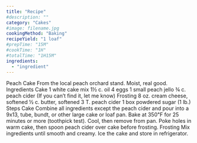 ```yaml
---
title: "Recipe"
#description: ""
category: "Cakes"
#image: filename.jpg
cookingMethod: "Baking"
recipeYield: "1 loaf"
#prepTime: "15M"
#cookTime: "1H"
#totalTime: "1H15M"
ingredients:
  - "ingredient"
---
```


Peach Cake
From the local peach orchard stand. Moist, real good.
Ingredients
Cake
1 white cake mix
1½ c. oil
4 eggs
1 small peach jello
¾ c. peach cider (If you can’t find it, let me know)
Frosting
8 oz. cream cheese, softened
½ c. butter, softened
3 T. peach cider
1 box powdered sugar (1 lb.)
Steps
Cake
Combine all ingredients except the peach cider and pour into a 9x13, tube, bundt, or other large cake or loaf pan.
Bake at 350℉ for 25 minutes or more (toothpick test).
Cool, then remove from pan.
Poke holes in warm cake, then spoon peach cider over cake before frosting.
Frosting
Mix ingredients until smooth and creamy.
Ice the cake and store in refrigerator.
